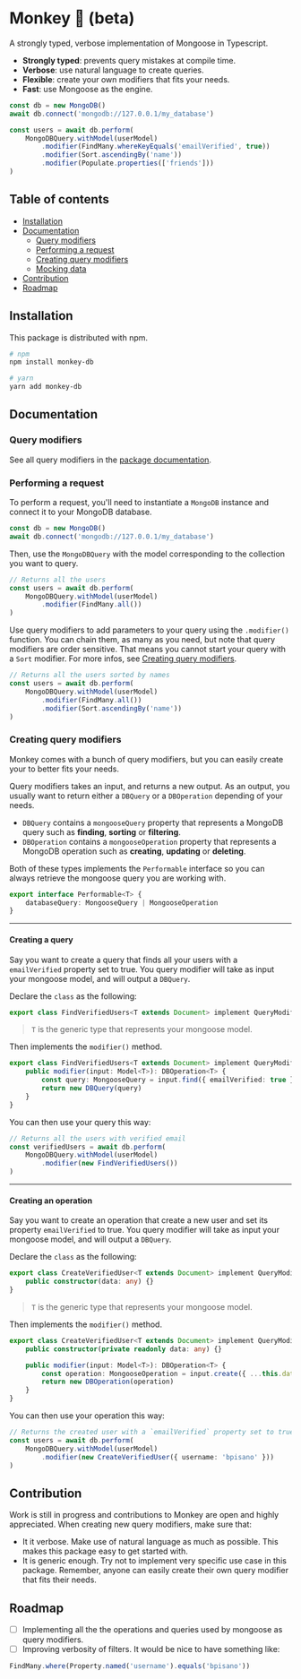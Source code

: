 # Monkey 🐒 (beta)

A strongly typed, verbose implementation of Mongoose in Typescript.

- **Strongly typed**: prevents query mistakes at compile time.
- **Verbose**: use natural language to create queries.
- **Flexible**: create your own modifiers that fits your needs.
- **Fast**: use Mongoose as the engine.

```ts
const db = new MongoDB()
await db.connect('mongodb://127.0.0.1/my_database')

const users = await db.perform(
    MongoDBQuery.withModel(userModel)
        .modifier(FindMany.whereKeyEquals('emailVerified', true))
        .modifier(Sort.ascendingBy('name'))
        .modifier(Populate.properties(['friends']))
)
```

## Table of contents

- [Installation](installation)
- [Documentation](documentation)
    - [Query modifiers](query-modifiers)
    - [Performing a request](performing-a-request)
    - [Creating query modifiers](creating-query-modifiers)
    - [Mocking data](mocking-data)
- [Contribution](contribution)
- [Roadmap](roadmap)

## Installation

This package is distributed with npm.

```bash
# npm
npm install monkey-db

# yarn
yarn add monkey-db
```

## Documentation

### Query modifiers

See all query modifiers in the [package documentation](./docs/README.md).

### Performing a request

To perform a request, you'll need to instantiate a `MongoDB` instance and connect it to your MongoDB database.

```ts
const db = new MongoDB()
await db.connect('mongodb://127.0.0.1/my_database')
```

Then, use the `MongoDBQuery` with the model corresponding to the collection you want to query.

```ts
// Returns all the users
const users = await db.perform(
    MongoDBQuery.withModel(userModel)
        .modifier(FindMany.all())
)
```

Use query modifiers to add parameters to your query using the `.modifier()` function. You can chain them, as many as you need, but note that query modifiers are order sensitive. That means you cannot start your query with a `Sort` modifier. For more infos, see [Creating query modifiers](#creating-query-modifiers).

```ts
// Returns all the users sorted by names
const users = await db.perform(
    MongoDBQuery.withModel(userModel)
        .modifier(FindMany.all())
        .modifier(Sort.ascendingBy('name'))
)
```

### Creating query modifiers

Monkey comes with a bunch of query modifiers, but you can easily create your to better fits your needs.

Query modifiers takes an input, and returns a new output. As an output, you usually want to return either a `DBQuery` or a `DBOperation` depending of your needs.
- `DBQuery` contains a `mongooseQuery` property that represents a MongoDB query such as **finding**, **sorting** or **filtering**.
- `DBOperation` contains a `mongooseOperation` property that represents a MongoDB operation such as **creating**, **updating** or **deleting**.

Both of these types implements the `Performable` interface so you can always retrieve the mongoose query you are working with.

```ts
export interface Performable<T> {
    databaseQuery: MongooseQuery | MongooseOperation
}
```

---

#### Creating a query

Say you want to create a query that finds all your users with a `emailVerified` property set to true. You query modifier will take as input your mongoose model, and will output a `DBQuery`.

Declare the `class` as the following:

```ts
export class FindVerifiedUsers<T extends Document> implement QueryModifier<Model<T>, DBQuery<T>> {}
```

> `T` is the generic type that represents your mongoose model.

Then implements the `modifier()` method.

```ts
export class FindVerifiedUsers<T extends Document> implement QueryModifier<Model<T>, DBQuery<T>> {
    public modifier(input: Model<T>): DBOperation<T> {
        const query: MongooseQuery = input.find({ emailVerified: true })
        return new DBQuery(query)
    }
}
```

You can then use your query this way:

```ts
// Returns all the users with verified email
const verifiedUsers = await db.perform(
    MongoDBQuery.withModel(userModel)
        .modifier(new FindVerifiedUsers())
)
```

---

#### Creating an operation

Say you want to create an operation that create a new user and set its property `emailVerified` to true. You query modifier will take as input your mongoose model, and will output a `DBQuery`.

Declare the `class` as the following:

```ts
export class CreateVerifiedUser<T extends Document> implement QueryModifier<Model<T>, DBOperation<T>> {
    public constructor(data: any) {}
}
```

> `T` is the generic type that represents your mongoose model.

Then implements the `modifier()` method.

```ts
export class CreateVerifiedUser<T extends Document> implement QueryModifier<Model<T>, DBOperation<T>> {
    public constructor(private readonly data: any) {}

    public modifier(input: Model<T>): DBOperation<T> {
        const operation: MongooseOperation = input.create({ ...this.data, emailVerified: true })
        return new DBOperation(operation)
    }
}
```

You can then use your operation this way:

```ts
// Returns the created user with a `emailVerified` property set to true
const users = await db.perform(
    MongoDBQuery.withModel(userModel)
        .modifier(new CreateVerifiedUser({ username: 'bpisano' }))
)
```

## Contribution

Work is still in progress and contributions to Monkey are open and highly appreciated. When creating new query modifiers, make sure that:
- It it verbose. Make use of natural language as much as possible. This makes this package easy to get started with.
- It is generic enough. Try not to implement very specific use case in this package. Remember, anyone can easily create their own query modifier that fits their needs.

## Roadmap

- [ ] Implementing all the the operations and queries used by mongoose as query modifiers.
- [ ] Improving verbosity of filters. It would be nice to have something like:
```ts
FindMany.where(Property.named('username').equals('bpisano'))
```
